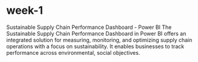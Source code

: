 # week-1
Sustainable Supply Chain Performance Dashboard - Power BI The Sustainable Supply Chain Performance Dashboard in Power BI offers an integrated solution for measuring, monitoring, and optimizing supply chain operations with a focus on sustainability. It enables businesses to track performance across environmental, social  objectives.
